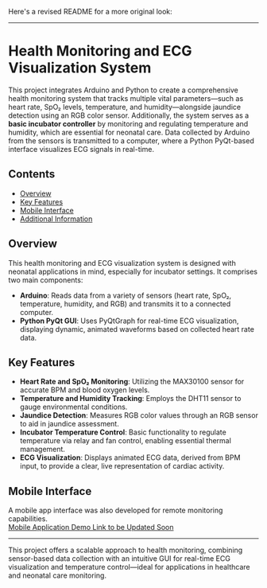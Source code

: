 Here's a revised README for a more original look:

---

# Health Monitoring and ECG Visualization System

This project integrates Arduino and Python to create a comprehensive health monitoring system that tracks multiple vital parameters—such as heart rate, SpO₂ levels, temperature, and humidity—alongside jaundice detection using an RGB color sensor. Additionally, the system serves as a **basic incubator controller** by monitoring and regulating temperature and humidity, which are essential for neonatal care. Data collected by Arduino from the sensors is transmitted to a computer, where a Python PyQt-based interface visualizes ECG signals in real-time.

## Contents

- [Overview](#overview)
- [Key Features](#key-features)
- [Mobile Interface](#mobile-interface)
- [Additional Information](#additional-information)

## Overview

This health monitoring and ECG visualization system is designed with neonatal applications in mind, especially for incubator settings. It comprises two main components:

- **Arduino**: Reads data from a variety of sensors (heart rate, SpO₂, temperature, humidity, and RGB) and transmits it to a connected computer.
- **Python PyQt GUI**: Uses PyQtGraph for real-time ECG visualization, displaying dynamic, animated waveforms based on collected heart rate data.

## Key Features

- **Heart Rate and SpO₂ Monitoring**: Utilizing the MAX30100 sensor for accurate BPM and blood oxygen levels.
- **Temperature and Humidity Tracking**: Employs the DHT11 sensor to gauge environmental conditions.
- **Jaundice Detection**: Measures RGB color values through an RGB sensor to aid in jaundice assessment.
- **Incubator Temperature Control**: Basic functionality to regulate temperature via relay and fan control, enabling essential thermal management.
- **ECG Visualization**: Displays animated ECG data, derived from BPM input, to provide a clear, live representation of cardiac activity.

## Mobile Interface

A mobile app interface was also developed for remote monitoring capabilities.  
[Mobile Application Demo Link to be Updated Soon](youtube.com)

---

This project offers a scalable approach to health monitoring, combining sensor-based data collection with an intuitive GUI for real-time ECG visualization and temperature control—ideal for applications in healthcare and neonatal care monitoring.
